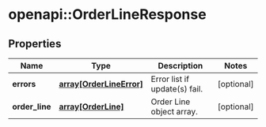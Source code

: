 # openapi::OrderLineResponse


## Properties
Name | Type | Description | Notes
------------ | ------------- | ------------- | -------------
**errors** | [**array[OrderLineError]**](OrderLineError.md) | Error list if update(s) fail. | [optional] 
**order_line** | [**array[OrderLine]**](OrderLine.md) | Order Line object array. | [optional] 


